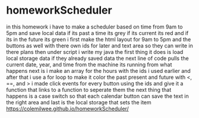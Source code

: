 # homeworkScheduler
in this homework i have to make a scheduler based on time from 9am to 5pm and save local data if its past a time its grey if its current its red and if its in the future its green
i first make the html layout for 9am to 5pm and the buttons as well with there own ids for later and text area so they can write in there plans
then under script i write my java the first thing it does is load local storage data if they already saved data 
the next line of code pulls the current date, year, and time from the machine its running from
what happens next is i make an array for the hours with the ids i used earlier and after that i use a for loop to make it color the past present and future with <, ==, and >
i made click events for every button using the ids and give it a function that links to a function to seperate them
the next thing that happens is a case switch so that each calendar button can save the text in the right area
and last is the local storage that sets the item
https://colemilwee.github.io/homeworkScheduler/

